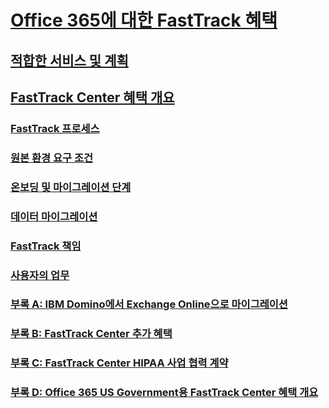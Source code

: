 # [Office 365에 대한 FastTrack 혜택](fasttrack-benefit-for-office-365.md)
## [적합한 서비스 및 계획](eligible-services-and-plans.md)
## [FastTrack Center 혜택 개요](fasttrack-benefit-overview.md)
### [FastTrack 프로세스](fasttrack-process.md)
### [원본 환경 요구 조건](source-environment-expectations.md)
### [온보딩 및 마이그레이션 단계](onboarding-and-migration.md)
### [데이터 마이그레이션](data-migration.md)
### [FastTrack 책임](fasttrack-responsibilities.md)
### [사용자의 업무](your-responsibilities.md)
### [부록 A: IBM Domino에서 Exchange Online으로 마이그레이션](from-ibm-domino-to-exchange-online.md)
### [부록 B: FastTrack Center 추가 혜택](fasttrack-additional-benefits.md)
### [부록 C: FastTrack Center HIPAA 사업 협력 계약](hipaa-business-associate-agreement.md)
### [부록 D: Office 365 US Government용 FastTrack Center 혜택 개요](US-Gov-appendix-overview.md)
